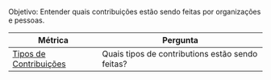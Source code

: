 
Objetivo: Entender quais contribuições estão sendo feitas por organizações e pessoas.


Métrica | Pergunta
--- | ---
[Tipos de Contribuições](types-of-contributions.md) | Quais tipos de contributions estão sendo feitas?
